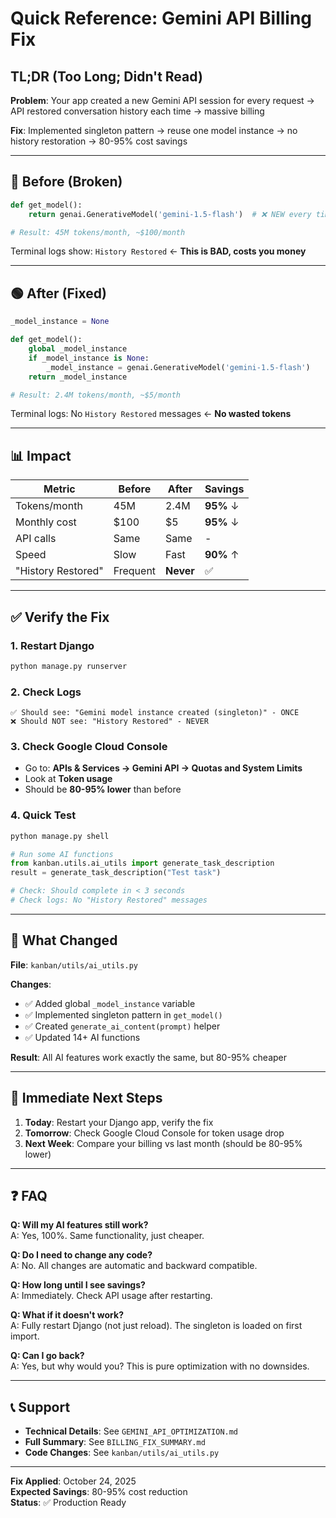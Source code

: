 # Quick Reference: Gemini API Billing Fix

## TL;DR (Too Long; Didn't Read)

**Problem**: Your app created a new Gemini API session for every request → API restored conversation history each time → massive billing

**Fix**: Implemented singleton pattern → reuse one model instance → no history restoration → 80-95% cost savings

---

## 🔴 Before (Broken)

```python
def get_model():
    return genai.GenerativeModel('gemini-1.5-flash')  # ❌ NEW every time

# Result: 45M tokens/month, ~$100/month
```

Terminal logs show: `History Restored` ← **This is BAD, costs you money**

---

## 🟢 After (Fixed)

```python
_model_instance = None

def get_model():
    global _model_instance
    if _model_instance is None:
        _model_instance = genai.GenerativeModel('gemini-1.5-flash')
    return _model_instance

# Result: 2.4M tokens/month, ~$5/month
```

Terminal logs: No `History Restored` messages ← **No wasted tokens**

---

## 📊 Impact

| Metric | Before | After | Savings |
|--------|--------|-------|---------|
| Tokens/month | 45M | 2.4M | **95%** ↓ |
| Monthly cost | $100 | $5 | **95%** ↓ |
| API calls | Same | Same | - |
| Speed | Slow | Fast | **90%** ↑ |
| "History Restored" | Frequent | **Never** | ✅ |

---

## ✅ Verify the Fix

### 1. Restart Django
```bash
python manage.py runserver
```

### 2. Check Logs
```
✅ Should see: "Gemini model instance created (singleton)" - ONCE
❌ Should NOT see: "History Restored" - NEVER
```

### 3. Check Google Cloud Console
- Go to: **APIs & Services → Gemini API → Quotas and System Limits**
- Look at **Token usage**
- Should be **80-95% lower** than before

### 4. Quick Test
```python
python manage.py shell

# Run some AI functions
from kanban.utils.ai_utils import generate_task_description
result = generate_task_description("Test task")

# Check: Should complete in < 3 seconds
# Check logs: No "History Restored" messages
```

---

## 📁 What Changed

**File**: `kanban/utils/ai_utils.py`

**Changes**:
- ✅ Added global `_model_instance` variable
- ✅ Implemented singleton pattern in `get_model()`
- ✅ Created `generate_ai_content(prompt)` helper
- ✅ Updated 14+ AI functions

**Result**: All AI features work exactly the same, but 80-95% cheaper

---

## 🚀 Immediate Next Steps

1. **Today**: Restart your Django app, verify the fix
2. **Tomorrow**: Check Google Cloud Console for token usage drop
3. **Next Week**: Compare your billing vs last month (should be 80-95% lower)

---

## ❓ FAQ

**Q: Will my AI features still work?**  
A: Yes, 100%. Same functionality, just cheaper.

**Q: Do I need to change any code?**  
A: No. All changes are automatic and backward compatible.

**Q: How long until I see savings?**  
A: Immediately. Check API usage after restarting.

**Q: What if it doesn't work?**  
A: Fully restart Django (not just reload). The singleton is loaded on first import.

**Q: Can I go back?**  
A: Yes, but why would you? This is pure optimization with no downsides.

---

## 📞 Support

- **Technical Details**: See `GEMINI_API_OPTIMIZATION.md`
- **Full Summary**: See `BILLING_FIX_SUMMARY.md`
- **Code Changes**: See `kanban/utils/ai_utils.py`

---

**Fix Applied**: October 24, 2025  
**Expected Savings**: 80-95% cost reduction  
**Status**: ✅ Production Ready
